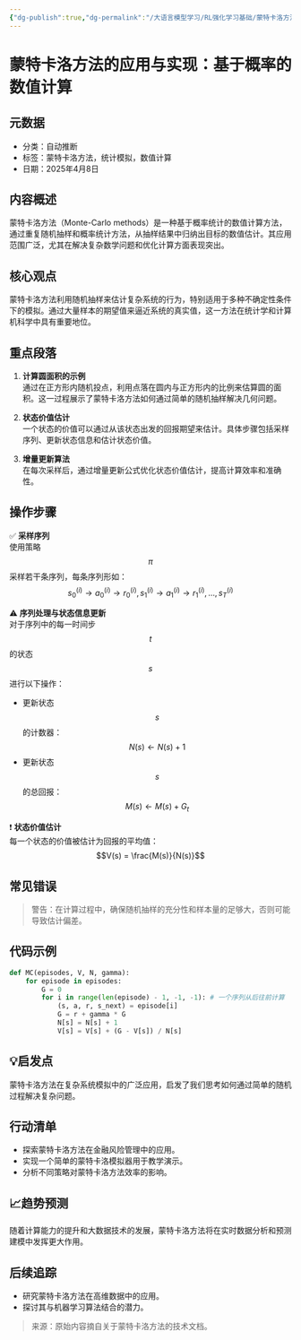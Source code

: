```yaml
---
{"dg-publish":true,"dg-permalink":"/大语言模型学习/RL强化学习基础/蒙特卡洛方法","dg-home":false,"dg-description":"在此输入笔记的描述","dg-hide":false,"dg-hide-title":false,"dg-show-backlinks":true,"dg-show-local-graph":true,"dg-show-inline-title":true,"dg-pinned":false,"dg-passphrase":"在此输入访问密码","dg-enable-mathjax":false,"dg-enable-mermaid":false,"dg-enable-uml":false,"dg-note-icon":0,"dg-enable-dataview":false,"tags":["NLP"],"permalink":"/大语言模型学习/RL强化学习基础/蒙特卡洛方法/","dgShowBacklinks":true,"dgShowLocalGraph":true,"dgShowInlineTitle":true,"dgPassFrontmatter":true,"noteIcon":0,"created":"2025-04-11T13:20:58.384+08:00","updated":"2025-04-12T12:51:49.758+08:00"}
---
```




# 蒙特卡洛方法的应用与实现：基于概率的数值计算

## 元数据
- 分类：自动推断
- 标签：蒙特卡洛方法，统计模拟，数值计算
- 日期：2025年4月8日


## 内容概述
蒙特卡洛方法（Monte-Carlo methods）是一种基于概率统计的数值计算方法，通过重复随机抽样和概率统计方法，从抽样结果中归纳出目标的数值估计。其应用范围广泛，尤其在解决复杂数学问题和优化计算方面表现突出。


## 核心观点
蒙特卡洛方法利用随机抽样来估计复杂系统的行为，特别适用于多种不确定性条件下的模拟。通过大量样本的期望值来逼近系统的真实值，这一方法在统计学和计算机科学中具有重要地位。


## 重点段落
1. **计算圆面积的示例**  
   通过在正方形内随机投点，利用点落在圆内与正方形内的比例来估算圆的面积。这一过程展示了蒙特卡洛方法如何通过简单的随机抽样解决几何问题。

2. **状态价值估计**  
   一个状态的价值可以通过从该状态出发的回报期望来估计。具体步骤包括采样序列、更新状态信息和估计状态价值。

3. **增量更新算法**  
   在每次采样后，通过增量更新公式优化状态价值估计，提高计算效率和准确性。


## 操作步骤
✅ **采样序列**  
使用策略 $$\pi$$ 采样若干条序列，每条序列形如：  
$$s_0^{(i)} \rightarrow a_0^{(i)} \rightarrow r_0^{(i)}, s_1^{(i)} \rightarrow a_1^{(i)} \rightarrow r_1^{(i)}, \ldots, s_T^{(i)}$$

⚠️ **序列处理与状态信息更新**  
对于序列中的每一时间步 $$t$$ 的状态 $$s$$ 进行以下操作：  
- 更新状态 $$s$$ 的计数器： $$N(s) \leftarrow N(s) + 1$$
- 更新状态 $$s$$ 的总回报： $$M(s) \leftarrow M(s) + G_t$$

❗ **状态价值估计**  
每一个状态的价值被估计为回报的平均值：  
$$V(s) = \frac{M(s)}{N(s)}$$


## 常见错误
> 警告：在计算过程中，确保随机抽样的充分性和样本量的足够大，否则可能导致估计偏差。


## 代码示例
```python
def MC(episodes, V, N, gamma):
    for episode in episodes:
        G = 0
        for i in range(len(episode) - 1, -1, -1): # 一个序列从后往前计算
            (s, a, r, s_next) = episode[i]
            G = r + gamma * G
            N[s] = N[s] + 1
            V[s] = V[s] + (G - V[s]) / N[s]
```


## 💡启发点
蒙特卡洛方法在复杂系统模拟中的广泛应用，启发了我们思考如何通过简单的随机过程解决复杂问题。


## 行动清单
- 探索蒙特卡洛方法在金融风险管理中的应用。
- 实现一个简单的蒙特卡洛模拟器用于教学演示。
- 分析不同策略对蒙特卡洛方法效率的影响。


## 📈趋势预测
随着计算能力的提升和大数据技术的发展，蒙特卡洛方法将在实时数据分析和预测建模中发挥更大作用。


## 后续追踪
- 研究蒙特卡洛方法在高维数据中的应用。
- 探讨其与机器学习算法结合的潜力。

> 来源：原始内容摘自关于蒙特卡洛方法的技术文档。
